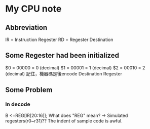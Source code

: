 # My CPU note

## Abbreviation
IR = Instruction Regester
RD = Regester Destination

## Some Regester had been initialized
$0 = 00000 = 0 (decimal)
$1 = 00001 = 1 (decimal)
$2 = 00010 = 2 (decimal)
記住，機器碼是後encode Destination Regester


## Some Problem
### In decode
B <=REG[IR[20:16]];
What does "REG" mean?   -> Simulated regesters(r0~r31)??
The indent of sample code is awful.
